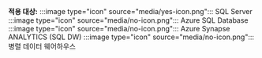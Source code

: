 <Token>**적용 대상:** :::image type="icon" source="media/yes-icon.png"::: SQL Server :::image type="icon" source="media/no-icon.png"::: Azure SQL Database :::image type="icon" source="media/no-icon.png"::: Azure Synapse ANALYTICS (SQL DW) :::image type="icon" source="media/no-icon.png"::: 병렬 데이터 웨어하우스 </Token>
